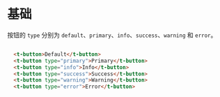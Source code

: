 # 基础

按钮的 `type` 分别为 `default`、`primary`、`info`、`success`、`warning` 和 `error`。

```html

  <t-button>Default</t-button>
  <t-button type="primary">Primary</t-button>
  <t-button type="info">Info</t-button>
  <t-button type="success">Success</t-button>
  <t-button type="warning">Warning</t-button>
  <t-button type="error">Error</t-button>

```